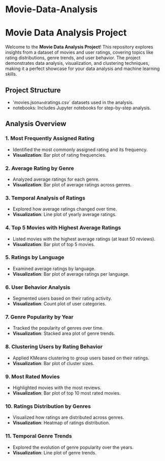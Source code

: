 # Movie-Data-Analysis
#  Movie Data Analysis Project

Welcome to the **Movie Data Analysis Project**! This repository explores insights from a dataset of movies and user ratings, covering topics like rating distributions, genre trends, and user behavior. The project demonstrates data analysis, visualization, and clustering techniques, making it a perfect showcase for your data analysis and machine learning skills.

##  Project Structure
- 'movies.json` and `ratings.csv` datasets used in the analysis.
- notebooks: Includes Jupyter notebooks for step-by-step analysis.

##  Analysis Overview
### 1. Most Frequently Assigned Rating
- Identified the most commonly assigned rating and its frequency.
- **Visualization**: Bar plot of rating frequencies.

### 2. Average Rating by Genre
- Analyzed average ratings for each genre.
- **Visualization**: Bar plot of average ratings across genres.

### 3. Temporal Analysis of Ratings
- Explored how average ratings changed over time.
- **Visualization**: Line plot of yearly average ratings.

### 4. Top 5 Movies with Highest Average Ratings
- Listed movies with the highest average ratings (at least 50 reviews).
- **Visualization**: Bar plot of top 5 movies.

### 5. Ratings by Language
- Examined average ratings by language.
- **Visualization**: Bar plot of average ratings per language.

### 6. User Behavior Analysis
- Segmented users based on their rating activity.
- **Visualization**: Count plot of user categories.

### 7. Genre Popularity by Year
- Tracked the popularity of genres over time.
- **Visualization**: Stacked area plot of genre trends.

### 8. Clustering Users by Rating Behavior
- Applied KMeans clustering to group users based on their ratings.
- **Visualization**: Bar plot of cluster sizes.

### 9. Most Rated Movies
- Highlighted movies with the most reviews.
- **Visualization**: Bar plot of top 10 most rated movies.

### 10. Ratings Distribution by Genres
- Visualized how ratings are distributed across genres.
- **Visualization**: Heatmap of ratings distribution.

### 11. Temporal Genre Trends
- Explored the evolution of genre popularity over the years.
- **Visualization**: Line plot of genre trends.

